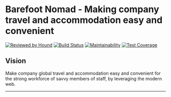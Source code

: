# Barefoot Nomad - Making company travel and accommodation easy and convenient

[![Reviewed by Hound](https://img.shields.io/badge/Reviewed_by-Hound-8E64B0.svg)](https://houndci.com)  [![Build Status](https://travis-ci.com/andela/phoenix-bn-backend.svg?branch=develop)](https://travis-ci.com/andela/phoenix-bn-backend) [![Maintainability](https://api.codeclimate.com/v1/badges/28351a9e117de0ecbba0/maintainability)](https://codeclimate.com/github/andela/phoenix-bn-backend/maintainability) [![Test Coverage](https://api.codeclimate.com/v1/badges/28351a9e117de0ecbba0/test_coverage)](https://codeclimate.com/github/andela/phoenix-bn-backend/test_coverage)

## Vision

Make company global travel and accommodation easy and convenient for the strong workforce of savvy members of staff, by leveraging the modern web.

---

